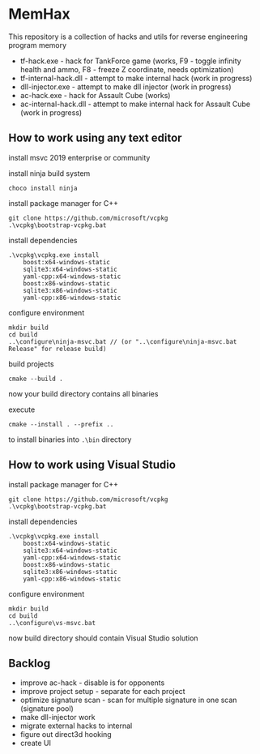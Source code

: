 # MemHax
This repository is a collection of hacks and utils for reverse engineering program memory

- tf-hack.exe - hack for TankForce game (works, F9 - toggle infinity health and ammo, F8 - freeze Z coordinate, needs optimization)
- tf-internal-hack.dll - attempt to make internal hack (work in progress)
- dll-injector.exe - attempt to make dll injector (work in progress)
- ac-hack.exe - hack for Assault Cube (works)
- ac-internal-hack.dll - attempt to make internal hack for Assault Cube (work in progress)

## How to work using any text editor

install msvc 2019 enterprise or community

install ninja build system

```
choco install ninja
```

install package manager for C++

```
git clone https://github.com/microsoft/vcpkg
.\vcpkg\bootstrap-vcpkg.bat
```

install dependencies

```
.\vcpkg\vcpkg.exe install
    boost:x64-windows-static
    sqlite3:x64-windows-static
    yaml-cpp:x64-windows-static
    boost:x86-windows-static
    sqlite3:x86-windows-static
    yaml-cpp:x86-windows-static
```

configure environment

```
mkdir build
cd build
..\configure\ninja-msvc.bat // (or "..\configure\ninja-msvc.bat Release" for release build)
```

build projects

```
cmake --build .
```

now your build directory contains all binaries

execute 

```
cmake --install . --prefix ..
```

to install binaries into `.\bin` directory

## How to work using Visual Studio

install package manager for C++

```
git clone https://github.com/microsoft/vcpkg
.\vcpkg\bootstrap-vcpkg.bat
```

install dependencies

```
.\vcpkg\vcpkg.exe install
    boost:x64-windows-static
    sqlite3:x64-windows-static
    yaml-cpp:x64-windows-static
    boost:x86-windows-static
    sqlite3:x86-windows-static
    yaml-cpp:x86-windows-static
```

configure environment

```
mkdir build
cd build
..\configure\vs-msvc.bat
```

now build directory should contain Visual Studio solution

## Backlog

- improve ac-hack - disable is for opponents
- improve project setup - separate for each project
- optimize signature scan - scan for multiple signature in one scan (signature pool)
- make dll-injector work
- migrate external hacks to internal
- figure out direct3d hooking
- create UI
